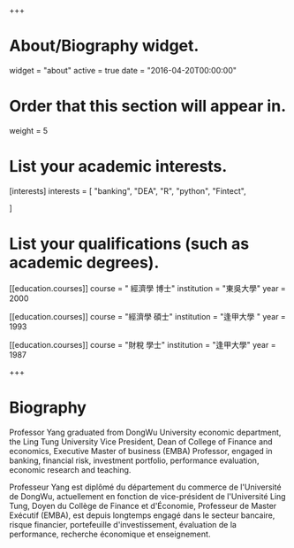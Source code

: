 +++
# About/Biography widget.
widget = "about"
active = true
date = "2016-04-20T00:00:00"

# Order that this section will appear in.
weight = 5

# List your academic interests.
[interests]
  interests = [
    "banking",
    "DEA",
    "R",
    "python",
    "Fintect",
  
  ]

# List your qualifications (such as academic degrees).
[[education.courses]]
  course = " 經濟學 博士"
  institution = "東吳大學"
  year = 2000

[[education.courses]]
  course = "經濟學 碩士"
  institution = "逢甲大學 "
  year = 1993

[[education.courses]]
  course = "財稅 學士"
  institution = "逢甲大學"
  year = 1987
 
+++

# Biography

Professor Yang graduated from DongWu University economic department, the Ling Tung University Vice President, Dean of College of Finance and economics, Executive Master of business (EMBA) Professor, engaged in banking, financial risk, investment portfolio, performance evaluation, economic research and teaching.

Professeur Yang est diplômé du département du commerce de l'Université de DongWu, actuellement en fonction de vice-président de l'Université Ling Tung, Doyen du Collège de Finance et d'Économie, Professeur de Master Exécutif (EMBA),  est depuis longtemps engagé dans le secteur bancaire, risque financier, portefeuille d'investissement, évaluation de la performance, recherche économique et enseignement.
